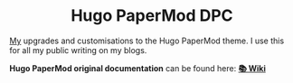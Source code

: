 <h1 align=center>Hugo PaperMod DPC</h1>

[My](https://davidcraddock.net) upgrades and customisations to the Hugo PaperMod theme. I use this for all my public writing on my blogs.

**Hugo PaperMod original documentation** can be found here: [**📚 Wiki**](https://github.com/adityatelange/hugo-PaperMod/wiki)

